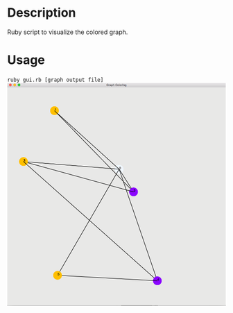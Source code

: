 # Description
Ruby script to visualize the colored graph.
# Usage
`ruby gui.rb [graph output file]`
![t01.png](screenshots/t01.png)
